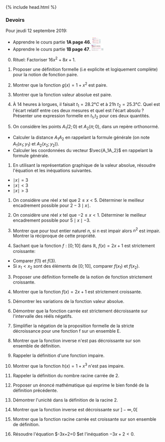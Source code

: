 {% include head.html %}

### Devoirs

Pour jeudi 12 septembre 2019: 

* Apprendre le cours partie **1A page 46**. <img src="./assets/img/p46n1A.png" alt="Partie 1A page 46" height="20"/>
* Apprendre le cours partie **1B page 47**. <img src="./assets/img/p47n1B.png" alt="Partie 1B page 47" height="20"/>

0. Rituel: Factoriser $16x^2+8x+1$.

8. Proposer une définition formelle (i.e explicite et logiquement complète) pour la notion de fonction paire.

9. Montrer que la fonction $g(x) = 1+x^2$ est paire.

1. Montrer que la fonction valeur absolue est paire.
 
1. À 14 heures à lorgues, il faisait $t_1=28.2°C$ et à 21h $t_2=25.3°C$. Quel est l'écart relatif entre ces deux mesures et quel est l'écart absolu ? Présenter une expression formelle en $t_1$,$t_2$ pour ces deux quantités.

1. On considère les points $A_1(2;0)$ et $A_2(\pi;0)$, dans un repère orthonormé. 
  * Calculer la distance $A_1A_2$ en rappelant la formule générale (on note $A_1(x_1;y_1)$ et $A_2(x_2;y_2))$.
  * Calculer les coordonnées du vecteur $\vec{A_1A_2}$ en rappelant la formule générale.

1. En utilisant la représentation graphique de la valeur absolue, résoudre l'équation et les inéquations suivantes.
  * $\mid x \mid=3$
  * $\mid x \mid<3$
  * $\mid x \mid>3$

1. On considère une réel $x$ tel que $2 \leq x <5$. Déterminer le meilleur encadrement possible pour $2-3\mid x \mid$.

1. On considère une réel $x$ tel que $-2 \leq x <1$. Déterminer le meilleur encadrement possible pour $5\mid x \mid-3$.

1. Montrer que pour tout entier naturel $n$, si n est impair alors $n^2$ est impair. Montrer la réciproque de cette propriété.

2. Sachant que la fonction $f:[0;10]$ dans $\mathbb{R}$, $f(x)=2x+1$ est strictement croissante:
  - Comparer $f(1)$ et $f(3)$.
  - Si $x_1 < x_2$ sont des éléments de $[0;10]$, comparer $f(x_1)$ et $f(x_2)$.

3. Proposer une définition formelle de la notion de fonction strictement croissante.

5. Montrer que la fonction $f(x)=2x+1$ est strictement croissante.

6. Démontrer les variations de la fonction valeur absolue.

6. Démontrer que la fonction carrée est strictement décroissante sur l'intervalle des rééls négatifs.

4. Simplifier la négation de la proposition formelle de la stricte décroissance pour une fonction f sur un ensemble E.

7. Montrer que la fonction inverse n'est pas décroissante sur son ensemble de définition.

10. Rappeler la définition d'une fonction impaire.

11. Montrer que la fonction $h(x)=1+x^3$ n'est pas impaire.

12. Rappeler la définition du nombre racine carrée de 2.

13. Proposer un énoncé mathématique qui exprime le bien fondé de la définition précédente.

14. Démontrer l'unicité dans la définition de la racine 2.

15. Montrer que la fonction inverse est décroissante sur $]-\infty, 0[$

16. Montrer que la fonction racine carrée est croissante sur son ensemble de définition.

17. Résoudre l'équation $-3x+2=0 $et l'inéquation $-3x+2 < 0$.

